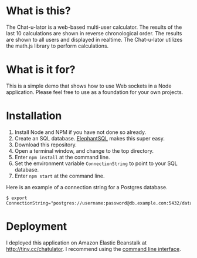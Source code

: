What is this?
=============

The Chat-u-lator is a web-based multi-user calculator. The results of the last 10 calculations
are shown in reverse chronological order. The results are shown to all users and
displayed in realtime. The Chat-u-lator utilizes the math.js library to perform calculations.

What is it for?
===============

This is a simple demo that shows how to use Web sockets in a Node application.
Please feel free to use as a foundation for your own projects.


Installation
============

1. Install Node and NPM if you have not done so already.
2. Create an SQL database. [ElephantSQL](http://docs.aws.amazon.com/elasticbeanstalk/latest/dg/eb-cli3.html) makes this super easy.
3. Download this repository.
4. Open a terminal window, and change to the top directory.
5. Enter `npm install` at the command line.
6. Set the environment variable `ConnectionString` to point to your SQL database. 
7. Enter `npm start` at the command line. 

Here is an example of a connection string for a Postgres database.

	$ export ConnectionString="postgres://username:password@db.example.com:5432/database"


Deployment
==========

I deployed this application on Amazon Elastic Beanstalk at http://tiny.cc/chatulator.
I recommend using the [command line interface](http://docs.aws.amazon.com/elasticbeanstalk/latest/dg/eb-cli3.html).
